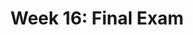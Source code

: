 ---
title: "Week 16: Final Exam"
weekNumber: 16
days:
  - date: "2024-12-12"
    events:
      - name: EXAM
        type: exam
        title: <b>Final Exam (4-6PM)</b>
---